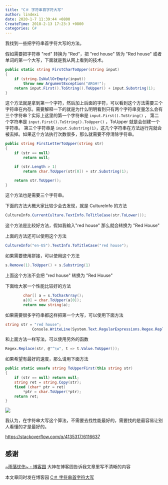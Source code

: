 ```yaml
---
title: "C＃ 字符串首字符大写"
author: lindexi
date: 2020-1-7 11:39:44 +0800
CreateTime: 2018-2-13 17:23:3 +0800
categories: C#
---
```


我找到一些把字符串首字符大写的方法。

<!--more-->



假如需要把字符串 "red" 转换为 "Red"，把 "red house" 转为 "Red house" 或者单词的第一个大写，下面就是我从网上看到的技术。

```csharp
public static string FirstCharToUpper(string input)
{
    if (string.IsNullOrEmpty(input))
        throw new ArgumentException("ARGH!");
    return input.First().ToString().ToUpper() + input.Substring(1);
}
```

这个方法就是拿到第一个字符，然后加上后面的字符，可以看到这个方法需要三个字符串在内存。需要解释一下的就是为什么明明看到只有两个字符串变量怎么会有三个字符串？实际上这里的第一个字符串是 `input.First().ToString()` ，
第二个字符串是 `input.First().ToString().ToUpper()` ，ToUpper 就是会创建一个字符串。
第三个字符串是 `input.Substring(1)`，这几个字符串在方法运行完就会被去掉。如果这个方法执行次数很多，那么就需要不停清除字符串。

```csharp
public string FirstLetterToUpper(string str)
{
    if (str == null)
        return null;

    if (str.Length > 1)
        return char.ToUpper(str[0]) + str.Substring(1);

    return str.ToUpper();
}
```

这个方法也是需要三个字符串。

下面的方法大概大家比较少会去发现，就是 CultureInfo 的方法

```csharp
CultureInfo.CurrentCulture.TextInfo.ToTitleCase(str.ToLower());
```

这个方法是比较好方法，假如我输入"red house" 那么就会转换为 "Red House"

上面的方法还可以使用这个方法

```csharp
CultureInfo("en-US").TextInfo.ToTitleCase("red house");
```


如果需要使用拼接，可以使用这个方法

```csharp
s.Remove(1).ToUpper() + s.Substring(1) 
```

上面这个方法不会把 "red house" 转换为 "Red House"

下面给大家一个性能比较好的方法

```csharp
        char[] a = s.ToCharArray();
        a[0] = char.ToUpper(a[0]);
        return new string(a);
```

如果需要很多字符串都这样把第一个大写，可以使用下面方法

```csharp
string str = "red house";
            Console.WriteLine(System.Text.RegularExpressions.Regex.Replace(str, "^[a-z]", m => m.Value.ToUpper()));
```

和上面方法一样写法，可以使用另外的函数

```csharp
Regex.Replace(str, @"^\w", t => t.Value.ToUpper());
```

如果希望有最好的速度，那么请用下面方法

```csharp
public static unsafe string ToUpperFirst(this string str)
{
    if (str == null) return null;
    string ret = string.Copy(str);
    fixed (char* ptr = ret) 
        *ptr = char.ToUpper(*ptr);
    return ret;
}
```

![](http://image.acmx.xyz/34fdad35-5dfe-a75b-2b4b-8c5e313038e2%2F2017917102022.jpg)

我认为，在字符串大写这个算法，不需要去找性能最好的，需要找的是最容易让别人看懂的才是最好的。

https://stackoverflow.com/q/4135317/6116637

## 感谢

[~雨落忧伤~ - 博客园](http://www.cnblogs.com/cjm123/ ) 大神在博客园告诉我文章里写不清晰的内容

本文章同时发在博客园 [C＃ 字符串首字符大写 ](http://www.cnblogs.com/lindexi/p/CFirstCharToUpper.html )

